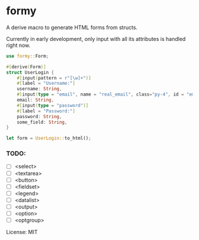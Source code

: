 # formy

A derive macro to generate HTML forms from structs.

Currently in early development, only input with all its attributes is handled right now.

```rust
use formy::Form;

#[derive(Form)]
struct UserLogin {
    #[input(pattern = r"[\w]+")]
    #[label = "Username:"]
    username: String,
    #[input(type = "email", name = "real_email", class="py-4", id = "email")]
    email: String,
    #[input(type = "password")]
    #[label = "Password:"]
    password: String,
    some_field: String,
}

let form = UserLogin::to_html();
```

### TODO:

- [ ] \<select>
- [ ] \<textarea>
- [ ] \<button>
- [ ] \<fieldset>
- [ ] \<legend>
- [ ] \<datalist>
- [ ] \<output>
- [ ] \<option>
- [ ] \<optgroup>

License: MIT
